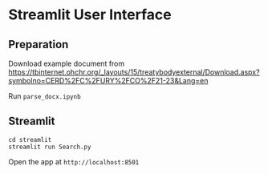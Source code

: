 # Streamlit User Interface

## Preparation

Download example document from https://tbinternet.ohchr.org/_layouts/15/treatybodyexternal/Download.aspx?symbolno=CERD%2FC%2FURY%2FCO%2F21-23&Lang=en

Run `parse_docx.ipynb`

## Streamlit

```
cd streamlit
streamlit run Search.py
```

Open the app at `http://localhost:8501`
